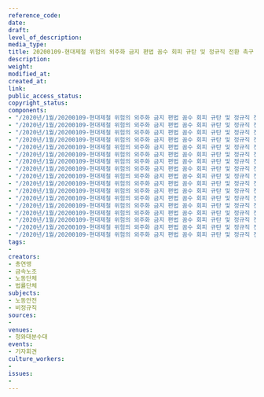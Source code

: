 ```yaml
---
reference_code: 
date: 
draft: 
level_of_description: 
media_type: 
title: 20200109-현대제철 위험의 외주화 금지 편법 꼼수 회피 규탄 및 정규직 전환 촉구 기자회견
description: 
weight: 
modified_at: 
created_at: 
link: 
public_access_status: 
copyright_status: 
components:
- "/2020년/1월/20200109-현대제철 위험의 외주화 금지 편법 꼼수 회피 규탄 및 정규직 전환 촉구 기자회견/2_CTU3716.jpg"
- "/2020년/1월/20200109-현대제철 위험의 외주화 금지 편법 꼼수 회피 규탄 및 정규직 전환 촉구 기자회견/_CTU4343.jpg"
- "/2020년/1월/20200109-현대제철 위험의 외주화 금지 편법 꼼수 회피 규탄 및 정규직 전환 촉구 기자회견/2_CTU3754.jpg"
- "/2020년/1월/20200109-현대제철 위험의 외주화 금지 편법 꼼수 회피 규탄 및 정규직 전환 촉구 기자회견/2_CTU3671.jpg"
- "/2020년/1월/20200109-현대제철 위험의 외주화 금지 편법 꼼수 회피 규탄 및 정규직 전환 촉구 기자회견/_CTU4385.jpg"
- "/2020년/1월/20200109-현대제철 위험의 외주화 금지 편법 꼼수 회피 규탄 및 정규직 전환 촉구 기자회견/_CTU4331.jpg"
- "/2020년/1월/20200109-현대제철 위험의 외주화 금지 편법 꼼수 회피 규탄 및 정규직 전환 촉구 기자회견/_CTU4312.jpg"
- "/2020년/1월/20200109-현대제철 위험의 외주화 금지 편법 꼼수 회피 규탄 및 정규직 전환 촉구 기자회견/_CTU4307.jpg"
- "/2020년/1월/20200109-현대제철 위험의 외주화 금지 편법 꼼수 회피 규탄 및 정규직 전환 촉구 기자회견/_CTU4388.jpg"
- "/2020년/1월/20200109-현대제철 위험의 외주화 금지 편법 꼼수 회피 규탄 및 정규직 전환 촉구 기자회견/_CTU4402.jpg"
- "/2020년/1월/20200109-현대제철 위험의 외주화 금지 편법 꼼수 회피 규탄 및 정규직 전환 촉구 기자회견/_CTU4407.jpg"
- "/2020년/1월/20200109-현대제철 위험의 외주화 금지 편법 꼼수 회피 규탄 및 정규직 전환 촉구 기자회견/2_CTU3713.jpg"
- "/2020년/1월/20200109-현대제철 위험의 외주화 금지 편법 꼼수 회피 규탄 및 정규직 전환 촉구 기자회견/_CTU4322.jpg"
- "/2020년/1월/20200109-현대제철 위험의 외주화 금지 편법 꼼수 회피 규탄 및 정규직 전환 촉구 기자회견/_CTU4412.jpg"
- "/2020년/1월/20200109-현대제철 위험의 외주화 금지 편법 꼼수 회피 규탄 및 정규직 전환 촉구 기자회견/_CTU4297.jpg"
- "/2020년/1월/20200109-현대제철 위험의 외주화 금지 편법 꼼수 회피 규탄 및 정규직 전환 촉구 기자회견/2_CTU3725.jpg"
- "/2020년/1월/20200109-현대제철 위험의 외주화 금지 편법 꼼수 회피 규탄 및 정규직 전환 촉구 기자회견/_CTU4293.jpg"
tags:
- 
creators:
- 총연맹
- 금속노조
- 노동단체
- 법률단체
subjects:
- 노동안전
- 비정규직
sources:
- 
venues:
- 청와대분수대
events:
- 기자회견
culture_workers:
- 
issues:
- 
---
```

